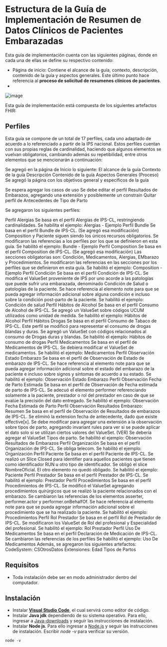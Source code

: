 # Estructura de la Guía de Implementación de Resumen de Datos Clínicos de Pacientes Embarazadas

Esta guía de implementación cuenta con las siguientes páginas, donde en cada una de ellas se define su respectivo contenido:
- Página de inicio: Contiene el alcance de la guía, contexto, descripción, contenido de la guía y aspectos generales. Este último punto hace referencia al **proceso de solicitud de resumenes clínicos de pacientes**.
- 
![image](https://github.com/user-attachments/assets/41d361fd-6225-4b9e-8043-e45072a6c29e)



Esta guía de implementación está compuesta de los siguientes artefactos FHIR:

## Perfiles

Esta guía se compone de un total de 17 perfiles, cada uno adaptado de acuerdo a lo referenciado a partir de la IPS nacional. Estos perfiles cuentan con sus propias reglas de cardinalidad, haciendo que algunos elementos se vuelvan obligatorios, cambiando además su repetibilidad, entre otros elementos que se mencionarán a continuación:

Se agregó en la página de Inicio lo siguiente:
El alcance de la guía
Contexto de la guía
Descripción
Contenido de la guía
Aspectos Generales (Proceso)
Se agregó la página con los objetivos general y específicos de la guía

Se espera agregar los casos de uso
Se debe editar el perfil Resultados de Embarazos, agregando una extensión y posiblemente un constrain
Quitar perfil de Antecedentes de Tipo de Parto

Se agregaron los siguientes perfiles:

Perfil Alergias
Se basa en el perfil Alergias de IPS-CL, restringiendo cardinalidades.
Se habilita el ejemplo:
Alergias - Ejemplo
Perfil Bundle
Se basa en el perfil Bundle de IPS-CL. (Se agregó esa modificación)
Composition y Paciente siguen siendo los únicos recursos obligatorios.
Se modificaron las referencias a los perfiles por los que se definieron en esta guía.
Se habilitó el ejemplo:
Bundle - Ejemplo
Perfil Composition
Se basa en el perfil Composition de IPS-CL. (Se agregó esa modificación)
Las secciones obligatorias son: Condición, Medicamentos, Alergias, EMbarazo y Procedimientos.
Se modificaron las referencias en las secciones por los perfiles que se definieron en esta guía.
Se habilitó el ejemplo:
Composition - Ejemplo
Perfil Condición
Se basa en el perfil Condición de IPS-CL.
Se modifica el ValueSet proveniente de IPS por uno acorde a las patologías que puede sufrir una embarazada, denominado Condición de Salud o patologías de la paciente.
Se hace referencia al elemento note para que se pueda agregar información adicional sobre alguna condición e incluso sobre la condición post-parto de la paciente.
Se habilitó el ejemplo:
Condición de salud
Perfil Hábitos de Alcohol
Se basa en el perfil Consumo de Alcohol de IPS-CL.
Se agregó un ValueSet sobre códigos UCUM utilizados como unidad de medida.
Se habilitó el ejemplo:
Hábitos de Alcohol
Perfil Hábitos Drogas
Se basa en el perfil Consumo de Tabaco de IPS-CL.
Este perfil se modificó para representar el consumo de drogas blandas y duras.
Se agregó un ValueSet con códigos relacionados al consumo de Drogas duras y blandas.
Se habilitó el ejemplo:
Hábitos de consumo de drogas
Perfil Medicamentos
Se basa en el perfil de Medicamentos de IPS-CL.
Se debiera modificar el ValueSet de medicamentos.
Se habilitó el ejemplo:
Medicamentos
Perfil Observación Estado Embarazo
Se basa en el perfil de Observación de Estado de embarazo de IPS-CL.
Se hace referencia al elemento note para que se pueda agregar información adicional sobre el estado del embarazo de la paciente e incluso sobre signos y síntomas de acuerdo a su estado.
Se habilitó el ejemplo:
Observación Estado Embarazo
Perfil Observación Fecha de Parto Estimada
Se basa en el perfil de Observación de Fecha estimada de parto de IPS-CL.
Se adecuó el elemento performer referenciando solamente a la paciente, prestador o rol del prestador en caso de que se evalúe la precisión del dato entregado.
Se habilitó el ejemplo:
Observación Fecha Estimada de Parto
Perfil Observación Resultados Embarazo: Resumen
Se basa en el perfil de Observación de Resultados de embarazos de IPS-CL.
Se eliminó la extension fecha de antecedente, dado que existe effective[x].
Se debe modificar para agregar una extensión a la observación sobre tipos de parto, agregando invariant rules para ver si se puede aplicar el dato solo si se utilizan ciertos valores del ValueSet. (VER)
Se debería agregar el ValueSet Tipos de parto.
Se habilitó el ejemplo:
Observación Resultados de Embarazos
Perfil Organización
Se basa en el perfil Organización de IPS-CL.
Se obliga telecom.
Se habilitó el ejemplo:
Organización
Perfil Paciente
Se basa en el perfil Paciente de IPS-CL.
Se realizó un Slice Closed para identifier para aquellos pacientes que tienen como identificador RUN u otro tipo de identificador.
Se obligó el slice NombreOficial. El otro elemento no quedó obligado.
Se habilitó el ejemplo:
Paciente
Perfil Prestador
Se basa en el perfil Prestador de IPS-CL.
Se habilitó el ejemplo:
Prestador
Perfil Procedimientos
Se basa en el perfil Procedimientos de IPS-CL.
Se modificó el ValueSet agregando procedimientos quirúrgicos que se realizó la paciente relacionados con el embarazo.
Se cambiaron las referencias de los elementos asserter, performer.actor y performer.onBehalfOf.
Se hace referencia al elemento note para que se pueda agregar información adicional sobre el procedimiento que se ha realizado la paciente.
Se habilitó el ejemplo:
Procedimientos
Perfil Rol Prestador
Se basa en el perfil Rol de Prestador de IPS-CL.
Se modificaron los ValueSet de Rol del profesional y Especialidad del profesional.
Se habilitó el ejemplo:
Rol Prestador
Perfil Uso De Medicamentos
Se basa en el perfil Declaración de Medicación de IPS-CL.
Se cambiaron las referencias de los perfiles
Se habilitó el ejemplo:
Uso De Medicamentos
Además, se agregaron los siguientes artefactos:
CodeSystem:
CSOtrosDatos
Extensiones:
Edad
Tipos de Partos
## Requisitos
- Toda instalación debe ser en modo administrador dentro del computador.

## Instalación

- Instalar [**Visual Studio Code**](https://code.visualstudio.com/download), el cual servirá como editor de código.
- Instalar **Java jdk** dependiendo de su sistema operativo. Para ello, ingresar a [Java-downloads](https://www.oracle.com/cl/java/technologies/downloads/) y seguir las instrucciones de instalación.
- Instalar **Node js**. Para ello ingresar a [Node.js](https://nodejs.org/en) y seguir las instrucciones de instalación. Escribir *node -v* para verificar su versión.
```
node -v
```
